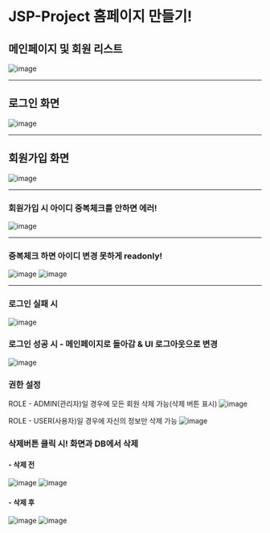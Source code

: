 # JSP-Project 홈페이지 만들기!


## 메인페이지 및 회원 리스트
![image](https://user-images.githubusercontent.com/67215505/104269975-d189ba00-54da-11eb-85c7-dbaf5fbad2f9.png)
<hr>

## 로그인 화면
![image](https://user-images.githubusercontent.com/67215505/104270023-e403f380-54da-11eb-8f97-3569ca1a2679.png)

<hr>

## 회원가입 화면
![image](https://user-images.githubusercontent.com/67215505/104270063-f2520f80-54da-11eb-962e-8fbc9a6cfa55.png)

<hr>

### 회원가입 시 아이디 중복체크를 안하면 에러!
![image](https://user-images.githubusercontent.com/67215505/104270142-19a8dc80-54db-11eb-9fc2-608f2d592760.png)

<hr>

### 중복체크 하면 아이디 변경 못하게 readonly!
![image](https://user-images.githubusercontent.com/67215505/104270164-2b8a7f80-54db-11eb-9ad4-745ae7e83abb.png)
![image](https://user-images.githubusercontent.com/67215505/104270176-38a76e80-54db-11eb-8668-249d5cfe2c63.png)

<hr>

### 로그인 실패 시
![image](https://user-images.githubusercontent.com/67215505/104270209-4f4dc580-54db-11eb-9411-5bcab55ab866.png)

### 로그인 성공 시 - 메인페이지로 돌아감 & UI 로그아웃으로 변경
![image](https://user-images.githubusercontent.com/67215505/104270252-6987a380-54db-11eb-80b1-531600f5a1f2.png)

### 권한 설정
ROLE - ADMIN(관리자)일 경우에 모든 회원 삭제 가능(삭제 버튼 표시)
![image](https://user-images.githubusercontent.com/67215505/104270252-6987a380-54db-11eb-80b1-531600f5a1f2.png)


ROLE - USER(사용자)일 경우에 자신의 정보만 삭제 가능
![image](https://user-images.githubusercontent.com/67215505/104270361-af446c00-54db-11eb-828e-e0b0c2c5402e.png)



### 삭제버튼 클릭 시! 화면과 DB에서 삭제
#### - 삭제 전
![image](https://user-images.githubusercontent.com/67215505/104270361-af446c00-54db-11eb-828e-e0b0c2c5402e.png)
![image](https://user-images.githubusercontent.com/67215505/104270396-c84d1d00-54db-11eb-89d3-df92735790f9.png)

#### - 삭제 후
![image](https://user-images.githubusercontent.com/67215505/104270445-e581eb80-54db-11eb-9735-43d8b96204c6.png)
![image](https://user-images.githubusercontent.com/67215505/104270458-eb77cc80-54db-11eb-916f-09bc4f157d9e.png)

